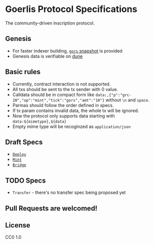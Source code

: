# Goerlis Protocol Specifications

The community-driven inscription protocol.

## Genesis

* For faster indexer building, [`gors` snapshot](genesis/gors.json) is provided
* Genesis data is verifiable on [dune](https://dune.com/goerlis/goerlis)

## Basic rules

* Currently, contract interaction is not supported.
* All txs should be sent to the tx sender with 0 value.
* Calldata should be in compact form like `data:,{"p":"grc-20","op":"mint","tick":"gors","amt":"10"}` without `\n` and `space`.
* Parmas should follow the order defined in specs.
* If tx param contains invalid data, the whole tx will be ignored.
* Now the protocol only supports data starting with `data:${mimetype},${data}`
* Empty mime type will be recoginzed as `application/json`

## Draft Specs

* [`Deploy`](ops/deploy.md)
* [`Mint`](ops/mint.md)
* [`Bridge`](ops/bridge.md)

## TODO Specs

* `Transfer` - there's no transfer spec being proposed yet

## Pull Requests are welcomed!

## License

CC0 1.0
